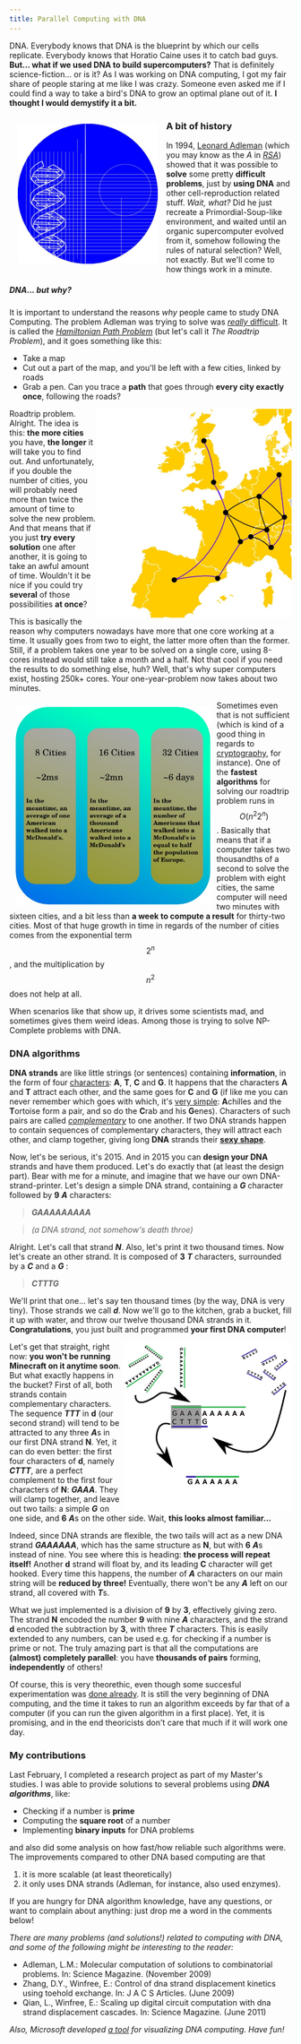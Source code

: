 ```yaml
---
title: Parallel Computing with DNA
---
```



DNA. Everybody knows that DNA is the blueprint by which our cells replicate.
Everybody knows that Horatio Caine uses it to catch bad guys. **But... what if
we used DNA to build supercomputers?** That is definitely science-fiction... or
is it? As I was working on DNA computing, I got my fair share of people staring
at me like I was crazy. Someone even asked me if I could find a way to take a
bird's DNA to grow an optimal plane out of it. **I thought I would demystify it
a bit.**

<img src="/images/blueprint.jpg" style="float:left;width:250px;padding:15px" />



### A bit of history

In 1994, [Leonard Adleman](https://en.wikipedia.org/wiki/Leonard_Adleman)
(which you may know as the *A* in
*[RSA](https://en.wikipedia.org/wiki/RSA_(cryptosystem))*) showed that it was
possible to **solve** some pretty **difficult problems**, just by **using DNA**
and other cell-reproduction related stuff. *Wait, what?* Did he just recreate a
Primordial-Soup-like environment, and waited until an organic supercomputer
evolved from it, somehow following the rules of natural selection? Well, not
exactly. But we'll come to how things work in a minute.

##### DNA... but why?

It is important to understand the reasons *why* people came to study DNA
Computing. The problem Adleman was trying to solve was [*really*
difficult](https://en.wikipedia.org/wiki/NP-complete). It is called the
*[Hamiltonian Path
Problem](https://en.wikipedia.org/wiki/Hamiltonian_path_problem)* (but let's
call it *The Roadtrip Problem*), and it goes something like this:

* Take a map
* Cut out a part of the map, and you'll be left with a few cities, linked by roads
* Grab a pen. Can you trace a **path** that goes through **every city exactly once**, following the roads?
<img src="/images/hamilton.jpg" style="float:right;width:350px"/>

Roadtrip problem. Alright. The idea is this: **the more cities** you have,
**the longer** it will take you to find out. And unfortunately, if you double
the number of cities, you will probably need more than twice the amount of time
to solve the new problem. And that means that if you just **try every
solution** one after another, it is going to take an awful amount of time.
Wouldn't it be nice if you could try **several** of those possibilities **at
once**?

This is basically the reason why computers nowadays have more that one core working at a time. It usually goes from two to eight, the latter more often than the former. Still, if a problem takes one year to be solved on a single core, using 8-cores instead would still take a month and a half. Not that cool if you need the results to do something else, huh? Well, that's why super computers exist, hosting 250k+ cores. Your one-year-problem now takes about two minutes.

<img src="/images/cities-comarison.jpg"
style="float:left;width:350px;padding:10px"/>
Sometimes even that is not sufficient (which is kind of a good thing in regards
to [cryptography](https://en.wikipedia.org/wiki/Public-key_cryptography), for
instance). One of the **fastest algorithms** for solving our roadtrip problem
runs in $$O(n^2 2^n)$$. Basically that means that if a computer takes two
thousandths of a second to solve the problem with eight cities, the same
computer will need two minutes with sixteen cities, and a bit less than **a
week to compute a result** for thirty-two cities. Most of that huge growth in
time in regards of the number of cities comes from the exponential term $$2^n$$
, and the multiplication by $$n^2$$ does not help at all.

When scenarios like that show up, it drives some scientists mad, and sometimes
gives them weird ideas. Among those is trying to solve NP-Complete problems
with DNA.


### DNA algorithms

**DNA strands** are like little strings (or sentences) containing
**information**, in the form of four
[characters](https://en.wikipedia.org/wiki/Nucleobase): **A**, **T**, **C** and
**G**. It happens that the characters **A** and **T** attract each other, and
the same goes for **C** and **G** (if like me you can never remember which goes
with which, it's [very
simple](http://www.amazon.com/Gödel-Escher-Bach-Eternal-Golden/dp/0465026567):
**A**chilles and the **T**ortoise form a pair, and so do the **C**rab and his
**G**enes). Characters of such pairs are called
*[complementary](https://en.wikipedia.org/wiki/Complementarity_(molecular_biology))*
to one another. If two DNA strands happen to contain sequences of complementary
characters, they will attract each other, and clamp together, giving long
**DNA** strands their **[sexy
shape](https://en.wikipedia.org/wiki/Nucleic_acid_double_helix)**.


Now, let's be serious, it's 2015. And in 2015 you can **design your DNA**
strands and have them produced. Let's do exactly that (at least the design
part). Bear with me for a minute, and imagine that we have our own
DNA-strand-printer. Let's design a simple DNA strand, containing a ***G***
character followed by **9** ***A*** characters:

>***GAAAAAAAAA***

>*(a DNA strand, not somehow's death throe)*

Alright. Let's call that strand ***N***. Also, let's print it two thousand
times. Now let's create an other strand. It is composed of **3** ***T***
characters, surrounded by a ***C*** and a ***G*** :

>***CTTTG***

We'll print that one... let's say ten thousand times (by the way, DNA is very
tiny). Those strands we call ***d***. Now we'll go to the kitchen, grab a
bucket, fill it up with water, and throw our twelve thousand DNA strands in it.
**Congratulations**, you just built and programmed **your first DNA computer**!

<img src="/images/nine-minus-three.jpg" style="width:300px;float:right"/>



Let's get that straight, right now: **you won't be running Minecraft on it
anytime soon**. But what exactly happens in the bucket? First of all, both
strands contain complementary characters. The sequence ***TTT*** in **d** (our
second strand) will tend to be attracted to any three ***A***s in our first DNA
strand **N**. Yet, it can do even better: the first four characters of **d**,
namely ***CTTT***, are a perfect complement to the first four characters of
**N**: ***GAAA***. They will clamp together, and leave out two tails: a simple
***G*** on one side, and **6** ***A***s on the other side. Wait, **this looks
almost familiar...**

Indeed, since DNA strands are flexible, the two tails will act as a new DNA
strand ***GAAAAAA***, which has the same structure as **N**, but with **6**
***A***s instead of nine. You see where this is heading: **the process will
repeat itself!** Another **d** strand will float by, and its leading **C**
character will get hooked. Every time this happens, the number of ***A***
characters on our main string will be **reduced by three!** Eventually, there
won't be any ***A*** left on our strand, all covered with ***T***s.

What we just implemented is a division of **9** by **3**, effectively giving
zero. The strand **N** encoded the number **9** with nine ***A*** characters,
and the strand **d** encoded the subtraction by **3**, with three ***T***
characters. This is easily extended to any numbers, can be used e.g. for
checking if a number is prime or not. The truly amazing part is that all the
computations are **(almost) completely parallel**: you have **thousands of
pairs** forming,  **independently** of others!

Of course, this is very theorethic, even though some succesful experimentation
was [done already](http://www.dna.caltech.edu/~winfree/). It is still the very
beginning of DNA computing, and the time it takes to run an algorithm exceeds
by far that of a computer (if you can run the given algorithm in a first
place). Yet, it is promising, and in the end theoricists don't care that much
if it will work one day.


### My contributions

Last February, I completed a research project as part of my Master's studies. I
was able to provide solutions to several problems using ***DNA algorithms***,
like:

* Checking if a number is **prime**
* Computing the **square root** of a number
* Implementing **binary inputs** for DNA problems

and also did some analysis on how fast/how reliable such algorithms were. The
improvements compared to other DNA based computing are that

1. it is more scalable (at least theoretically)
2. it only uses DNA strands (Adleman, for instance, also used enzymes).

If you are hungry for DNA algorithm knowledge, have any questions, or want to
complain about anything: just drop me a word in the comments below!

 *There are many problems (and solutions!) related to computing with DNA, and
 some of the following might be interesting to the reader:*

 * Adleman, L.M.: Molecular computation of solutions to combinatorial problems. In: Science Magazine. (November 2009)
 * Zhang, D.Y., Winfree, E.: Control of dna strand displacement kinetics using toehold exchange. In: J A C S Articles. (June 2009)
 * Qian, L., Winfree, E.: Scaling up digital circuit computation with dna strand displacement cascades. In: Science Magazine. (June 2011)

 *Also, Microsoft developed [a tool](http://research.microsoft.com/en-us/projects/dna/) for visualizing DNA computing. Have fun!*









 <script type="text/javascript"     src="http://cdn.mathjax.org/mathjax/latest/MathJax.js?config=TeX-AMS-MML_HTMLorMML"></script>

 <script type="text/x-mathjax-config">
 MathJax.Hub.Config({
     tex2jax: {inlineMath: [['$','$'], ['\\(','\\)']]}
     });
     </script>

